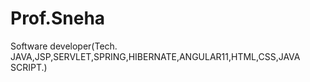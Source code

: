 # Prof.Sneha
Software developer(Tech. JAVA,JSP,SERVLET,SPRING,HIBERNATE,ANGULAR11,HTML,CSS,JAVA SCRIPT.)
